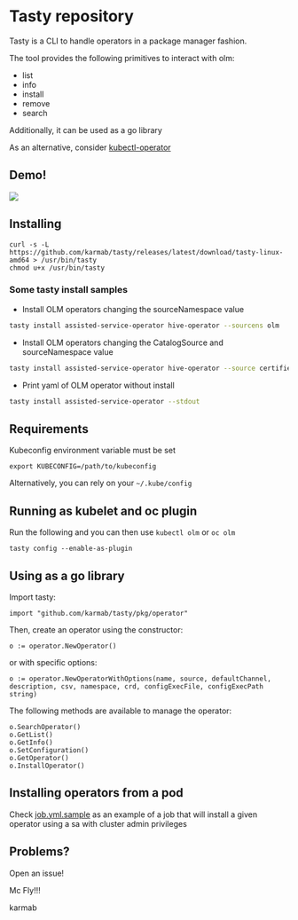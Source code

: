 # Tasty repository

Tasty is a CLI to handle operators in a package manager fashion.

The tool provides the following primitives to interact with olm:

- list
- info
- install
- remove
- search

Additionally, it can be used as a go library

As an alternative, consider [kubectl-operator](https://github.com/operator-framework/kubectl-operator)

## Demo!

![](tasty.gif)

## Installing

```
curl -s -L https://github.com/karmab/tasty/releases/latest/download/tasty-linux-amd64 > /usr/bin/tasty
chmod u+x /usr/bin/tasty
```

### Some tasty install samples

- Install OLM operators changing the sourceNamespace value

```bash
tasty install assisted-service-operator hive-operator --sourcens olm
```

- Install OLM operators changing the CatalogSource and sourceNamespace value

```bash
tasty install assisted-service-operator hive-operator --source certified-operators --sourcens olm
```

- Print yaml of OLM operator without install

```bash
tasty install assisted-service-operator --stdout
```

## Requirements

Kubeconfig environment variable must be set

```
export KUBECONFIG=/path/to/kubeconfig
```

Alternatively, you can rely on your `~/.kube/config`

##  Running as kubelet and oc plugin

Run the following and you can then use `kubectl olm` or `oc olm`

```
tasty config --enable-as-plugin
```

## Using as a go library

Import tasty:

```
import "github.com/karmab/tasty/pkg/operator"
```

Then, create an operator using the constructor:

```
o := operator.NewOperator()
```

or with specific options:

```
o := operator.NewOperatorWithOptions(name, source, defaultChannel, description, csv, namespace, crd, configExecFile, configExecPath string)
```

The following methods are available to manage the operator:

```
o.SearchOperator()
o.GetList()
o.GetInfo()
o.SetConfiguration()
o.GetOperator()
o.InstallOperator()
```

## Installing operators from a pod

Check [job.yml.sample](job.yml.sample) as an example of a job that will install a given operator using a sa with cluster admin privileges

## Problems?

Open an issue!

Mc Fly!!!

karmab
